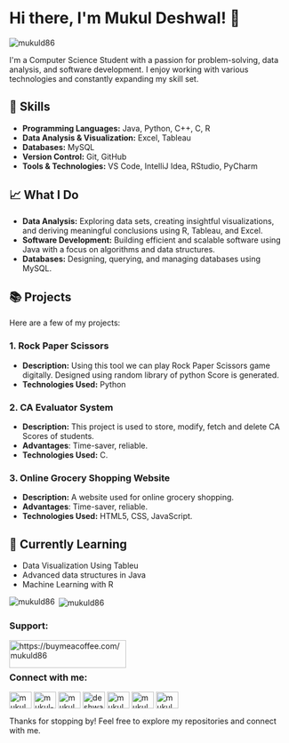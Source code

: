 # Hi there, I'm Mukul Deshwal! 👋
<p align="left"> <img src="https://komarev.com/ghpvc/?username=mukuld86&label=Profile%20views&color=0e75b6&style=flat" alt="mukuld86" /> </p>
I'm a Computer Science Student with a passion for problem-solving, data analysis, and software development. I enjoy working with various technologies and constantly expanding my skill set.

## 💼 Skills
- **Programming Languages:** Java, Python, C++, C, R
- **Data Analysis & Visualization:** Excel, Tableau
- **Databases:** MySQL
- **Version Control:** Git, GitHub
- **Tools & Technologies:** VS Code, IntelliJ Idea, RStudio, PyCharm

## 📈 What I Do
- **Data Analysis:** Exploring data sets, creating insightful visualizations, and deriving meaningful conclusions using R, Tableau, and Excel.
- **Software Development:** Building efficient and scalable software using Java with a focus on algorithms and data structures.
- **Databases:** Designing, querying, and managing databases using MySQL.

## 📚 Projects
Here are a few of my projects:

### 1. Rock Paper Scissors
- **Description:** Using this tool we can play Rock Paper Scissors game digitally.
Designed using random library of python
Score is generated.
- **Technologies Used:** Python

### 2. CA Evaluator System
- **Description:** This project is used to store, modify, fetch and delete CA Scores of students.
- **Advantages**: Time-saver, reliable.
- **Technologies Used:** C.

### 3. Online Grocery Shopping Website
- **Description:** A website used for online grocery shopping.
- **Advantages**: Time-saver, reliable.
- **Technologies Used:** HTML5, CSS, JavaScript.

## 🌱 Currently Learning
- Data Visualization Using Tableu
- Advanced data structures in Java
- Machine Learning with R

<p><img align="left" src="https://github-readme-stats.vercel.app/api/top-langs?username=mukuld86&show_icons=true&locale=en&layout=compact" alt="mukuld86" /></p>

<p>&nbsp;<img align="center" src="https://github-readme-stats.vercel.app/api?username=mukuld86&show_icons=true&locale=en" alt="mukuld86" /></p>


<h3 align="left">Support:</h3>
<p><a href="https://buymeacoffee.com/mukuld86"> <img align="left" src="https://cdn.buymeacoffee.com/buttons/v2/default-yellow.png" height="50" width="210" alt="https://buymeacoffee.com/mukuld86" /></a></p><br><br>

<h3 align="left">Connect with me:</h3>
<p align="left">
<a href="https://twitter.com/mukuldeshwal086" target="blank"><img align="center" src="https://raw.githubusercontent.com/rahuldkjain/github-profile-readme-generator/master/src/images/icons/Social/twitter.svg" alt="mukuldeshwal086" height="30" width="40" /></a>
<a href="https://linkedin.com/in/mukul-deshwal86" target="blank"><img align="center" src="https://raw.githubusercontent.com/rahuldkjain/github-profile-readme-generator/master/src/images/icons/Social/linked-in-alt.svg" alt="mukul-deshwal86" height="30" width="40" /></a>
<a href="https://fb.com/mukul.deshwal86" target="blank"><img align="center" src="https://raw.githubusercontent.com/rahuldkjain/github-profile-readme-generator/master/src/images/icons/Social/facebook.svg" alt="mukul.deshwal86" height="30" width="40" /></a>
<a href="https://instagram.com/deshwal__mukul" target="blank"><img align="center" src="https://raw.githubusercontent.com/rahuldkjain/github-profile-readme-generator/master/src/images/icons/Social/instagram.svg" alt="deshwal__mukul" height="30" width="40" /></a>
<a href="https://www.codechef.com/users/mukul_86" target="blank"><img align="center" src="https://cdn.jsdelivr.net/npm/simple-icons@3.1.0/icons/codechef.svg" alt="mukul_86" height="30" width="40" /></a>
<a href="https://www.hackerrank.com/mukul_deshwal" target="blank"><img align="center" src="https://raw.githubusercontent.com/rahuldkjain/github-profile-readme-generator/master/src/images/icons/Social/hackerrank.svg" alt="mukul_deshwal" height="30" width="40" /></a>
<a href="https://www.leetcode.com/mukul_deshwal86" target="blank"><img align="center" src="https://raw.githubusercontent.com/rahuldkjain/github-profile-readme-generator/master/src/images/icons/Social/leet-code.svg" alt="mukul_deshwal86" height="30" width="40" /></a>
</p>

Thanks for stopping by! Feel free to explore my repositories and connect with me.

